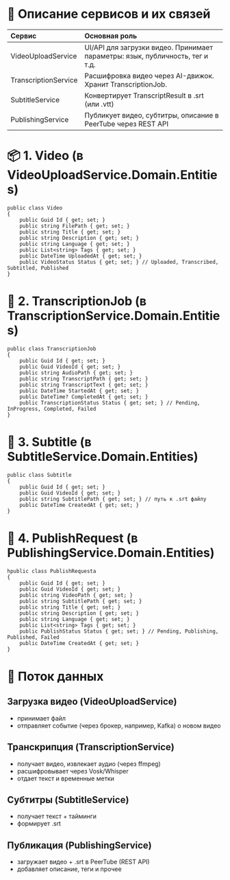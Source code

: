 # 🧱 Описание сервисов и их связей
| Сервис               | Основная роль                                                                 |
|:---------------------|:------------------------------------------------------------------------------|
| VideoUploadService   | UI/API для загрузки видео. Принимает параметры: язык, публичность, тег и т.д. |
| TranscriptionService | Расшифровка видео через AI-движок. Хранит TranscriptionJob.                  |
| SubtitleService      | Конвертирует TranscriptResult в .srt (или .vtt)                              |
| PublishingService    | Публикует видео, субтитры, описание в PeerTube через REST API                |



# 📦 1. Video (в VideoUploadService.Domain.Entities)
```
public class Video
{
    public Guid Id { get; set; }
    public string FilePath { get; set; }
    public string Title { get; set; }
    public string Description { get; set; }
    public string Language { get; set; }
    public List<string> Tags { get; set; }
    public DateTime UploadedAt { get; set; }
    public VideoStatus Status { get; set; } // Uploaded, Transcribed, Subtitled, Published
}
```

# 🧠 2. TranscriptionJob (в TranscriptionService.Domain.Entities)
```
public class TranscriptionJob
{
    public Guid Id { get; set; }
    public Guid VideoId { get; set; }
    public string AudioPath { get; set; }
    public string TranscriptPath { get; set; }
    public string TranscriptText { get; set; }
    public DateTime StartedAt { get; set; }
    public DateTime? CompletedAt { get; set; }
    public TranscriptionStatus Status { get; set; } // Pending, InProgress, Completed, Failed
}
```

# 📝 3. Subtitle (в SubtitleService.Domain.Entities)
```
public class Subtitle
{
    public Guid Id { get; set; }
    public Guid VideoId { get; set; }
    public string SubtitlePath { get; set; } // путь к .srt файлу
    public DateTime CreatedAt { get; set; }
}
```

# 🚀 4. PublishRequest (в PublishingService.Domain.Entities)
```
hpublic class PublishRequesta
{
    public Guid Id { get; set; }
    public Guid VideoId { get; set; }
    public string VideoPath { get; set; }
    public string SubtitlePath { get; set; }
    public string Title { get; set; }
    public string Description { get; set; }
    public string Language { get; set; }
    public List<string> Tags { get; set; }
    public PublishStatus Status { get; set; } // Pending, Publishing, Published, Failed
    public DateTime CreatedAt { get; set; }
}
```

# 🔄 Поток данных
##	Загрузка видео (VideoUploadService)
-	принимает файл
-	отправляет событие (через брокер, например, Kafka) о новом видео
##	Транскрипция (TranscriptionService)
-	получает видео, извлекает аудио (через ffmpeg)
-   расшифровывает через Vosk/Whisper
-	отдает текст и временные метки
##	Субтитры (SubtitleService)
-	получает текст + тайминги
-	формирует .srt
##	Публикация (PublishingService)
-	загружает видео + .srt в PeerTube (REST API)
-	добавляет описание, теги и прочее

